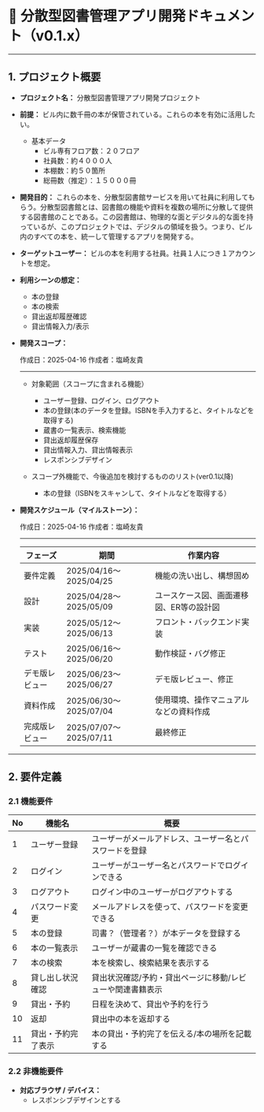 # 📄 分散型図書管理アプリ開発ドキュメント（v0.1.x）

---

## 1. プロジェクト概要

- **プロジェクト名：**  分散型図書管理アプリ開発プロジェクト
- **前提：** ビル内に数千冊の本が保管されている。これらの本を有効に活用したい。
    - 基本データ
        - ビル専有フロア数：２０フロア
        - 社員数：約４０００人
        - 本棚数：約５０箇所
        - 総冊数（推定）：１５０００冊

- **開発目的：**  これらの本を、分散型図書館サービスを用いて社員に利用してもらう。分散型図書館とは、図書館の機能や資料を複数の場所に分散して提供する図書館のことである。この図書館は、物理的な面とデジタル的な面を持っているが、このプロジェクトでは、デジタルの領域を扱う。つまり、ビル内のすべての本を、統一して管理するアプリを開発する。

- **ターゲットユーザー：**  ビルの本を利用する社員。社員１人につき１アカウントを想定。

- **利用シーンの想定：**  
    - 本の登録
    - 本の検索
    - 貸出返却履歴確認
    - 貸出情報入力/表示
- **開発スコープ：**

    作成日：2025-04-16
    作成者：塩崎友貴

    ---
    
    - 対象範囲（スコープに含まれる機能）
        - ユーザー登録、ログイン、ログアウト
        - 本の登録(本のデータを登録。ISBNを手入力すると、タイトルなどを取得する)
        - 蔵書の一覧表示、検索機能
        - 貸出返却履歴保存
        - 貸出情報入力、貸出情報表示
        - レスポンシブデザイン

    - スコープ外機能で、今後追加を検討するもののリスト(ver0.1以降)  
        - 本の登録（ISBNをスキャンして、タイトルなどを取得する）


- **開発スケジュール（マイルストーン）：**

    作成日：2025-04-16
    作成者：塩崎友貴

    ---

    | フェーズ         | 期間              | 作業内容                             |
    |------------------|-------------------|--------------------------------------|
    | 要件定義         | 2025/04/16〜2025/04/25      | 機能の洗い出し、構想固め             |
    | 設計             | 2025/04/28〜2025/05/09      | ユースケース図、画面遷移図、ER等の設計図            |
    | 実装             | 2025/05/12〜2025/06/13     | フロント・バックエンド実装           |
    | テスト           | 2025/06/16〜2025/06/20      | 動作検証・バグ修正                   |
    | デモ版レビュー | 2025/06/23〜2025/06/27 | デモ版レビュー、修正 |
    | 資料作成 | 2025/06/30～2025/07/04 | 使用環境、操作マニュアルなどの資料作成 |
    | 完成版レビュー   | 2025/07/07〜2025/07/11      | 最終修正                    |


---

## 2. 要件定義

### 2.1 機能要件

| No | 機能名         | 概要                                                   |
|----|----------------|--------------------------------------------------------|
| 1  | ユーザー登録     | ユーザーがメールアドレス、ユーザー名とパスワードを登録 |
| 2  | ログイン         | ユーザーがユーザー名とパスワードでログインできる                      |
| 3  | ログアウト       | ログイン中のユーザーがログアウトする                   |
| 4  | パスワード変更   | メールアドレスを使って、パスワードを変更できる         |
| 5  | 本の登録     | 司書？（管理者？）が本データを登録する         |
| 6  | 本の一覧表示     | ユーザーが蔵書の一覧を確認できる         |
| 7  | 本の検索     | 本を検索し、検索結果を表示する                |
| 8  | 貸し出し状況確認     | 貸出状況確認/予約・貸出ページに移動/レビューや関連書籍表示                     |
| 9  | 貸出・予約     | 日程を決めて、貸出や予約を行う                      |
| 10 | 返却     | 貸出中の本を返却する                    |
| 11 | 貸出・予約完了表示         | 本の貸出・予約完了を伝える/本の場所を記載する                                 |

### 2.2 非機能要件
 
- **対応ブラウザ / デバイス：** 
    - レスポンシブデザインとする
